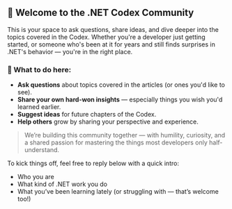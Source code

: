 ## 👋 Welcome to the .NET Codex Community

This is your space to ask questions, share ideas, and dive deeper into the topics covered in the Codex. Whether you're a developer just getting started, or someone who's been at it for years and still finds surprises in .NET's behavior — you're in the right place.

### 💬 What to do here:
- **Ask questions** about topics covered in the articles (or ones you'd like to see).
- **Share your own hard-won insights** — especially things you wish you'd learned earlier.
- **Suggest ideas** for future chapters of the Codex.
- **Help others** grow by sharing your perspective and experience.

> We’re building this community together — with humility, curiosity, and a shared passion for mastering the things most developers only half-understand.

To kick things off, feel free to reply below with a quick intro:
- Who you are
- What kind of .NET work you do
- What you’ve been learning lately (or struggling with — that’s welcome too!)
